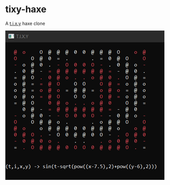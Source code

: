 # tixy-haxe
 A [t.i.x.y](https://tixy.land/) haxe clone
 
![](https://github.com/mfoda/tixy-haxe/blob/main/tixy.gif)
